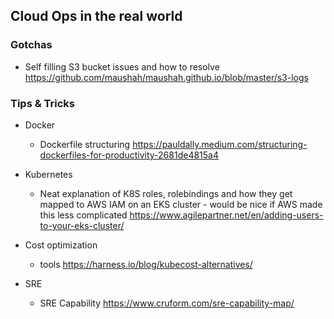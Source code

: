 ## Cloud Ops in the real world


### Gotchas

- Self filling S3 bucket issues and how to resolve https://github.com/maushah/maushah.github.io/blob/master/s3-logs

### Tips & Tricks

* Docker
    * Dockerfile structuring https://pauldally.medium.com/structuring-dockerfiles-for-productivity-2681de4815a4


* Kubernetes
    * Neat explanation of K8S roles, rolebindings and how they get mapped to AWS IAM on an EKS cluster - would be nice if AWS made this less complicated https://www.agilepartner.net/en/adding-users-to-your-eks-cluster/

* Cost optimization 
   * tools https://harness.io/blog/kubecost-alternatives/

* SRE
   * SRE Capability https://www.cruform.com/sre-capability-map/
 


